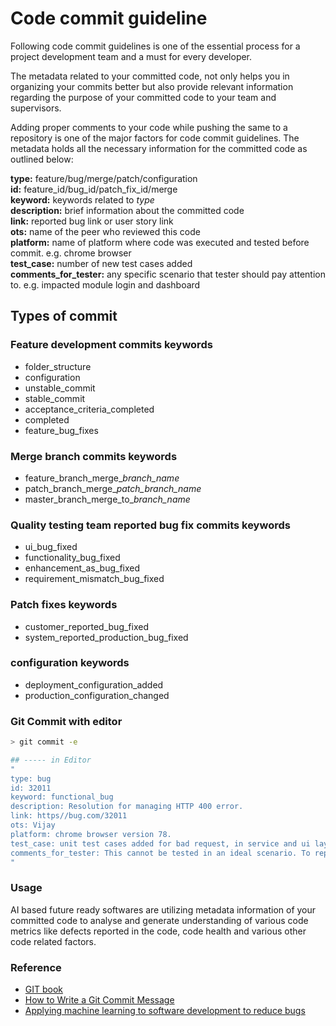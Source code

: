 # Code commit guideline
Following code commit guidelines is one of the essential process for a project development team and a must for every developer. 

The metadata related to your committed code, not only helps you in organizing your commits better but also provide relevant information regarding the purpose of your committed code to your team and supervisors.

Adding proper comments to your code while pushing the same to a repository is one of the major factors for code commit guidelines. The metadata holds all the necessary information for the committed code as outlined below: 

**type:** feature/bug/merge/patch/configuration <br/>
**id:** feature_id/bug_id/patch_fix_id/merge <br/>
**keyword:** keywords related to *type* <br/>
**description:** brief information about the committed code <br/>
**link:** reported bug link or user story link <br/>
**ots:** name of the peer who reviewed this code <br/>
**platform:** name of platform where code was executed and tested before commit. e.g. chrome browser <br/>
**test_case:** number of new test cases added <br/>
**comments_for_tester:** any specific scenario that tester should pay attention to. e.g. impacted module login and dashboard

## Types of commit

### Feature development commits **keywords**
* folder_structure
* configuration
* unstable_commit
* stable_commit
* acceptance_criteria_completed
* completed
* feature_bug_fixes

### Merge branch commits **keywords**
* feature_branch_merge_*branch_name*
* patch_branch_merge_*patch_branch_name*
* master_branch_merge_to_*branch_name*

### Quality testing team reported bug fix commits **keywords**
* ui_bug_fixed
* functionality_bug_fixed
* enhancement_as_bug_fixed
* requirement_mismatch_bug_fixed

### Patch fixes **keywords**
* customer_reported_bug_fixed
* system_reported_production_bug_fixed

### configuration **keywords**
* deployment_configuration_added
* production_configuration_changed


### Git Commit with editor
```bash
> git commit -e

## ----- in Editor
"
type: bug 
id: 32011
keyword: functional_bug
description: Resolution for managing HTTP 400 error.
link: https//bug.com/32011
ots: Vijay
platform: chrome browser version 78.
test_case: unit test cases added for bad request, in service and ui layer
comments_for_tester: This cannot be tested in an ideal scenario. To replicate the defect, there should be a mismatch between the earlier API present in the deployed system and the updated API present in the server. In case of an error scenario please refer user-story 299.
"
```

### Usage
AI based future ready softwares are utilizing metadata information of your committed code to analyse and generate understanding of various code metrics like defects reported in the code, code health and various other code related factors.

### Reference
* [GIT book](https://git-scm.com/book/en/v2)
* [How to Write a Git Commit Message](https://chris.beams.io/posts/git-commit/)
* [Applying machine learning to software development to reduce bugs](https://www.youtube.com/watch?v=9p45yAX-QXA)